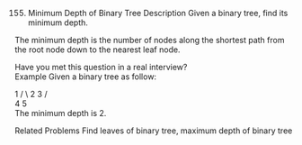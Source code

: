 155. Minimum Depth of Binary Tree
Description
Given a binary tree, find its minimum depth.

The minimum depth is the number of nodes along the shortest path from the root node down to the nearest leaf node.

Have you met this question in a real interview?  
Example
Given a binary tree as follow:

  1
 / \ 
2   3
   / \
  4   5  
The minimum depth is 2.

Related Problems
Find leaves of binary tree, maximum depth of binary tree
